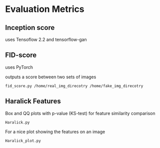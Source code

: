 # Evaluation Metrics

## Inception score

uses Tensoflow 2.2 and tensorflow-gan

## FID-score

uses PyTorch

outputs a score between two sets of images

```
fid_score.py /home/real_img_direcotry /home/fake_img_direcotry
```

## Haralick Features

Box and QQ plots with p-value (KS-test) for feature similarity comparison 

```
Haralick.py 
```

For a nice plot showing the features on an image


```
Haralick_plot.py 
```
